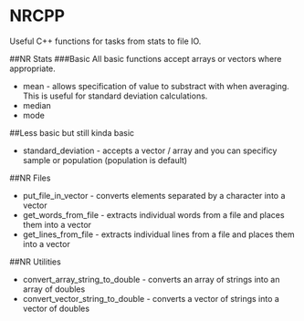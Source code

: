 # NRCPP
Useful C++ functions for tasks from stats to file IO.

##NR Stats
###Basic
All basic functions accept arrays or vectors where appropriate.

* mean - allows specification of value to substract with when averaging. This is useful for standard deviation calculations.
* median
* mode

##Less basic but still kinda basic
* standard_deviation - accepts a vector / array and you can specificy sample or population (population is default)

##NR Files
* put_file_in_vector - converts elements separated by a character into a vector
* get_words_from_file - extracts individual words from a file and places them into a vector
* get_lines_from_file - extracts individual lines from a file and places them into a vector

##NR Utilities
* convert_array_string_to_double - converts an array of strings into an array of doubles
* convert_vector_string_to_double - converts a vector of strings into a vector of doubles
